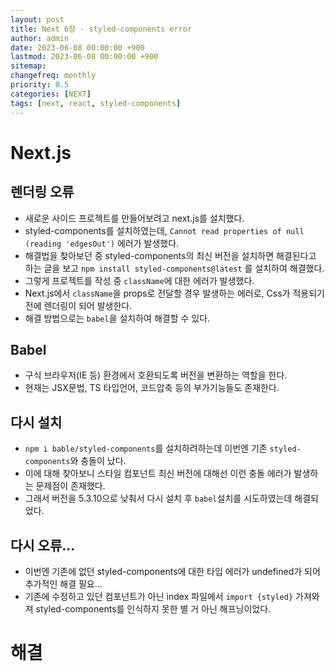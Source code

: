 ```yaml
---
layout: post
title: Next 6장 - styled-components error
author: admin
date: 2023-06-08 00:00:00 +900
lastmod: 2023-06-08 00:00:00 +900
sitemap:
changefreq: monthly
priority: 0.5
categories: [NEXT]
tags: [next, react, styled-components]
---
```


# Next.js

## 렌더링 오류

- 새로운 사이드 프로젝트를 만들어보려고 next.js를 설치했다.
- styled-components를 설치하였는데, `Cannot read properties of null (reading 'edgesOut')` 에러가 발생했다.
- 해결법을 찾아보던 중 styled-components의 최신 버전을 설치하면 해결된다고 하는 글을 보고 `npm install styled-components@latest` 를 설치하여 해결했다.
- 그렇게 프로젝트를 작성 중 `className`에 대한 에러가 발생했다.
- Next.js에서 `className`을 props로 전달할 경우 발생하는 에러로, Css가 적용되기 전에 렌더링이 되어 발생한다.
- 해결 방법으로는 `babel`을 설치하여 해결할 수 있다.

## Babel

- 구식 브라우저(IE 등) 환경에서 호환되도록 버전을 변환하는 역할을 한다.
- 현재는 JSX문법, TS 타입언어, 코드압축 등의 부가기능들도 존재한다.

## 다시 설치

- `npm i bable/styled-components`를 설치하려하는데 이번엔 기존 `styled-components`와 충돌이 났다.
- 이에 대해 찾아보니 스타일 컴포넌트 최신 버전에 대해선 이런 충돌 에러가 발생하는 문제점이 존재했다.
- 그래서 버전을 5.3.10으로 낮춰서 다시 설치 후 `babel`설치를 시도하였는데 해결되었다.

## 다시 오류...

- 이번엔 기존에 없던 styled-components에 대한 타입 에러가 undefined가 되어 추가적인 해결 필요...
- 기존에 수정하고 있던 컴포넌트가 아닌 index 파일에서 `import {styled}` 가져와져 styled-components를 인식하지 못한 별 거 아닌 해프닝이었다.

# 해결
